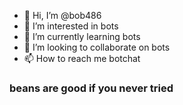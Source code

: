 - 👋 Hi, I’m @bob486
- 👀 I’m interested in bots
- 🌱 I’m currently learning bots
- 💞️ I’m looking to collaborate on bots
- 📫 How to reach me botchat

### beans are good if you never tried
